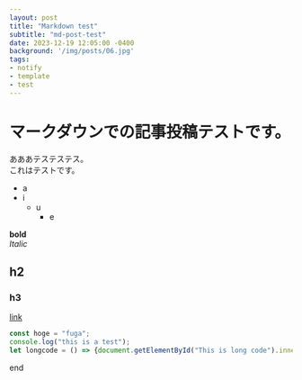 ```yaml
---
layout: post
title: "Markdown test"
subtitle: "md-post-test"
date: 2023-12-19 12:05:00 -0400
background: '/img/posts/06.jpg'
tags: 
- notify
- template
- test
---
```

# マークダウンでの記事投稿テストです。
あああテステステス。  
これはテストです。  

- a
- i
    - u
        - e  

**bold**  
*Italic*  
## h2
### h3
[link](/)  
```js
const hoge = "fuga";
console.log("this is a test");
let longcode = () => {document.getElementById("This is long code").innerText = "VeryVerylongCode is here! I will be longer....";window.location.reload();}
```
end
